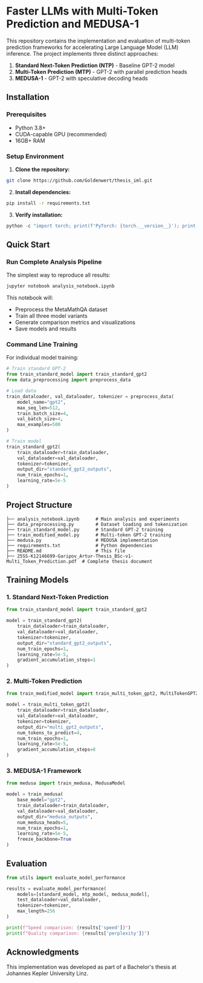 # Faster LLMs with Multi-Token Prediction and MEDUSA-1

This repository contains the implementation and evaluation of multi-token prediction frameworks for accelerating Large Language Model (LLM) inference. The project implements three distinct approaches:

1. **Standard Next-Token Prediction (NTP)** - Baseline GPT-2 model
2. **Multi-Token Prediction (MTP)** - GPT-2 with parallel prediction heads
3. **MEDUSA-1** - GPT-2 with speculative decoding heads

## Installation

### Prerequisites
- Python 3.8+ 
- CUDA-capable GPU (recommended)
- 16GB+ RAM

### Setup Environment

1. **Clone the repository:**
```bash
git clone https://github.com/Goldenwert/thesis_iml.git
```

2. **Install dependencies:**
```bash
pip install -r requirements.txt
```

3. **Verify installation:**
```python
python -c "import torch; print(f'PyTorch: {torch.__version__}'); print(f'CUDA available: {torch.cuda.is_available()}')"
```

## Quick Start

### Run Complete Analysis Pipeline

The simplest way to reproduce all results:

```bash
jupyter notebook analysis_notebook.ipynb
```

This notebook will:
- Preprocess the MetaMathQA dataset
- Train all three model variants
- Generate comparison metrics and visualizations
- Save models and results

### Command Line Training

For individual model training:

```python
# Train standard GPT-2
from train_standard_model import train_standard_gpt2
from data_preprocessing import preprocess_data

# Load data
train_dataloader, val_dataloader, tokenizer = preprocess_data(
    model_name="gpt2",
    max_seq_len=512,
    train_batch_size=4,
    val_batch_size=4,
    max_examples=500
)

# Train model
train_standard_gpt2(
    train_dataloader=train_dataloader,
    val_dataloader=val_dataloader,
    tokenizer=tokenizer,
    output_dir="standard_gpt2_outputs",
    num_train_epochs=1,
    learning_rate=5e-5
)
```

## Project Structure

```
├── analysis_notebook.ipynb      # Main analysis and experiments
├── data_preprocessing.py        # Dataset loading and tokenization
├── train_standard_model.py      # Standard GPT-2 training
├── train_modified_model.py      # Multi-token GPT-2 training
├── medusa.py                    # MEDUSA implementation
├── requirements.txt             # Python dependencies
├── README.md                    # This file
├── 25SS-K12146699-Garipov_Artur-Thesis_BSc-v1-Multi_Token_Prediction.pdf  # Complete thesis document
```

## Training Models

### 1. Standard Next-Token Prediction

```python
from train_standard_model import train_standard_gpt2

model = train_standard_gpt2(
    train_dataloader=train_dataloader,
    val_dataloader=val_dataloader,
    tokenizer=tokenizer,
    output_dir="standard_gpt2_outputs",
    num_train_epochs=1,
    learning_rate=5e-5,
    gradient_accumulation_steps=1
)
```

### 2. Multi-Token Prediction

```python
from train_modified_model import train_multi_token_gpt2, MultiTokenGPT2

model = train_multi_token_gpt2(
    train_dataloader=train_dataloader,
    val_dataloader=val_dataloader,
    tokenizer=tokenizer,
    output_dir="multi_gpt2_outputs",
    num_tokens_to_predict=4,
    num_train_epochs=1,
    learning_rate=5e-5,
    gradient_accumulation_steps=8
)
```

### 3. MEDUSA-1 Framework

```python
from medusa import train_medusa, MedusaModel

model = train_medusa(
    base_model="gpt2",
    train_dataloader=train_dataloader,
    val_dataloader=val_dataloader,
    output_dir="medusa_outputs",
    num_medusa_heads=5,
    num_train_epochs=1,
    learning_rate=5e-5,
    freeze_backbone=True
)
```

## Evaluation

```python
from utils import evaluate_model_performance

results = evaluate_model_performance(
    models=[standard_model, mtp_model, medusa_model],
    test_dataloader=val_dataloader,
    tokenizer=tokenizer,
    max_length=256
)

print(f"Speed comparison: {results['speed']}")
print(f"Quality comparison: {results['perplexity']}")
```


## Acknowledgments

This implementation was developed as part of a Bachelor's thesis at Johannes Kepler University Linz.
